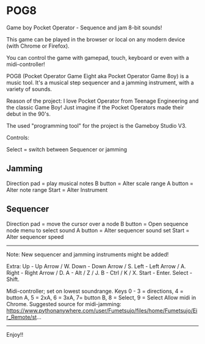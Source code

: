 # POG8
Game boy Pocket Operator - Sequence and jam 8-bit sounds!

This game can be played in the browser or local on any modern device (with Chrome or Firefox). 


You can control the game with gamepad, touch, keyboard or even with a midi-controller! 


POG8 (Pocket Operator Game Eight aka Pocket Operator Game 8oy) is a music tool. 
It's a musical step sequencer and a jamming instrument, with a variety of sounds. 


Reason of the project: 
I love Pocket Operator from Teenage Engineering and the classic Game Boy! 
Just imagine if the Pocket Operators made their debut in the 90's.  


The used "programming tool" for the project is the Gameboy Studio V3. 


Controls: 

Select = switch between Sequencer or jamming 


Jamming
--------
Direction pad = play musical notes
B button = Alter scale range
A button = Alter note range
Start = Alter Instrument



Sequencer
--------
Direction pad = move the cursor over a node
B button = Open sequence node menu to select sound
A button = Alter sequencer sound set
Start = Alter sequencer speed



--------


Note: 
New sequencer and jamming instruments might be added! 


Extra: 
Up - Up Arrow / W.
Down - Down Arrow / S.
Left - Left Arrow / A.
Right - Right Arrow / D.
A - Alt / Z / J.
B - Ctrl / K / X.
Start - Enter.
Select - Shift.

Midi-controller; set on lowest soundrange.
Keys 0 - 3 = directions, 4 = button A,
5 = 2xA, 6 = 3xA, 7= button B,
8 = Select, 9 = Select
Allow midi in Chrome. Suggested source for midi-jamming:
https://www.pythonanywhere.com/user/Fumetsujo/files/home/Fumetsujo/Eir_Remote/st... 

--------




Enjoy!!
